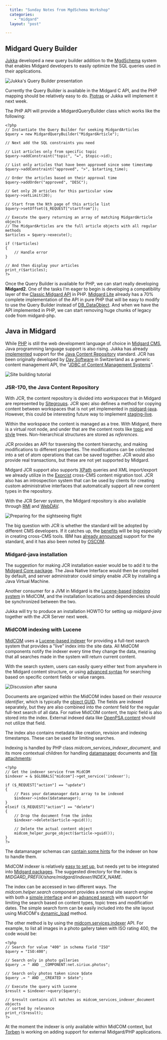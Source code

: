 ```yaml
---
  title: "Sunday Notes from MgdSchema Workshop"
  categories: 
    - "midgard"
  layout: "post"

---
```

## Midgard Query Builder

[Jukka][1] developed a new query builder addition to the [MgdSchema][2] system that enables Midgard developers to easily optimize the SQL queries used in their applications.

![Jukka's Query Builder presentation](https://s3.eu-central-1.amazonaws.com/bergie-iki-fi/MgdSchema_Workshop_Query_Builder.jpg)

Currently the Query Builder is available in the Midgard C API, and the PHP mapping should be relatively easy to do. [Piotras][3] or Jukka will implement it next week.

The PHP API will provide a MidgardQueryBuilder class which works like the following:

	<?php
	// Instantiate the Query Builder for seeking MidgardArticles
	$query = new MidgardQueryBuilder("MidgardArticle");

	// Next add the SQL constraints you need

	// List articles only from specific topic
	$query->addConstraint("topic", "=", $topic->id);

	// List only articles that have been approved since some timestamp
	$query->addConstraint("approved", ">", $starting_time);

	// Order the articles based on their approval time
	$query->addOrder("approved", "DESC");

	// Get only 20 articles for this particular view
	$query->setLimit(20);

	// Start from the Nth page of this article list
	$query->setOffset($_REQUEST["startfrom"]);

	// Execute the query returning an array of matching MidgardArticle objects
	// The MidgardArticles are the full article objects with all regular methods
	$articles = $query->execute();

	if (!$articles)
	{
		// Handle error
	}

	// And then display your articles
	print_r($articles);
	?>

Once the Query Builder is available for PHP, we can start really developing __Midgard2__. One of the tasks I'm eager to begin is developing a compatibility layer of the [Classic Midgard API][4] in PHP. [Midgard Lite][5] already has a 70% complete implementation of the API in pure PHP that will be easy to modify to use the Query Builder instead of [DB_DataObject][6]. And when we have the API implemented in PHP, we can start removing huge chunks of legacy code from midgard-php.

## Java in Midgard

While [PHP][7] is still the web development language of choice in [Midgard CMS][8], Java programming language support is also rising. Jukka has already [implemented][9] support for the [Java Content Repository][10] standard. JCR has been originally developed by [Day Software][11] in Switzerland as a generic content management API, the "[JDBC of Content Management Systems][12]".

![Site building tutorial](https://s3.eu-central-1.amazonaws.com/bergie-iki-fi/MgdSchema_Workshop_Sitebuilders.jpg)

### JSR-170, the Java Content Repository

With JCR, the content repository is divided into _workspaces_ that in Midgard are represented by [Sitegroups][13]. JCR spec also defines a method for copying content between workspaces that is not yet implemented in [midgard-java][14]. However, this could be interesting future way to implement [staging-live][15].

Within the workspace the content is managed as a tree. With Midgard, there is a virtual root node, and under that are the content roots like [topic][16] and [style][17] trees. Non-hierarchical structures are stored as _references_.

JCR provides an API for traversing the content hierarchy, and making modifications to different properties. The modifications can be collected into a set of atom operations that can be saved together. JCR would also provide real transactions, but these are not yet supported by Midgard.

Midgard JCR support also supports [XPath][18] queries and XML import/export we already utilize in the [Exorcist][19] cross-CMS content migration tool. JCR also has an introspection system that can be used by clients for creating custom administrative interfaces that automatically support all new content types in the repository.

With the JCR Server system, the Midgard repository is also available through [RMI][20] and [WebDAV][21].

![Preparing for the sightseeing flight](https://s3.eu-central-1.amazonaws.com/bergie-iki-fi/MgdSchema_Workshop_Sightseeing_Flight.jpg)

The big question with JCR is whether the standard will be adopted by different CMS developers. If it catches up, the [benefits][22] will be big especially in creating cross-CMS tools. IBM has [already announced][23] support for the standard, and it has also been noted by [OSCOM][24].

### Midgard-java installation

The suggestion for making JCR installation easier would be to add it to the [Midgard Core package][25]. The Java Native Interface would then be compiled by default, and server administrator could simply enable JCR by installing a Java Virtual Machine.

Another consumer for a JVM in Midgard is the [Lucene-based][26] [indexing system][27] in MidCOM, and the installation locations and dependencies should be synchronized between the two.

Jukka will try to produce an installation HOWTO for setting up _midgard-java_ together with the JCR Server next week.

### MidCOM indexing with Lucene

[MidCOM][28] uses a [Lucene-based indexer][29] for providing a full-text search system that provides a "live" index into the site data. All MidCOM components notify the indexer every time they change the data, meaning that all searches made in the system will return current content.

With the search system, users can easily query either text from anywhere in the Midgard content structure, or using [advanced syntax][30] for searching based on specific content fields or value ranges.

![Discussion after sauna](https://s3.eu-central-1.amazonaws.com/bergie-iki-fi/MgdSchema_Workshop_After_Sauna.jpg)

Documents are organized within the MidCOM index based on their _resource identifier_, which is typically the [object GUID][31]. The fields are indexed separately, but they are also combined into the _content_ field for the regular full-text search of all data. For native MidCOM content, the _topic_ field is also stored into the index. External indexed data like [OpenPSA content][32] should not utilize that field.

The index also contains metadata like creation, revision and indexing timestamps. These can be used for limiting searches.

Indexing is handled by PHP class _midcom\_services\_indexer\_document_, and its more contextual children for handling [datamanager][33] documents and [file attachments][34]:

	<?php
	// Get the indexer service from MidCOM
	$indexer = & $GLOBALS["midcom"]->get_service('indexer');

	if ($_REQUEST["action"] == "update")
	{
		// Pass your datamanager data array to be indexed
		$indexer->index($datamanager);
	}
	elseif ($_REQUEST["action"] == "delete")
	{
		// Drop the document from the index
		$indexer->delete($article->guid());

		// Delete the actual content object
		midcom_helper_purge_object($article->guid());
	}
	?>

The datamanager schemas can [contain some hints][35] for the indexer on how to handle them.

MidCOM indexer is relatively [easy to set up][36], but needs yet to be integrated into [Midgard packages][37]. The suggested directory for the index is _$MIDGARD\_PREFIX/share/midgard/indexer/$INDEX\_NAME_.

The index can be accessed in two different ways. The _midcom.helper.search_ component provides a normal site search engine with both a [simple interface][38] and an [advanced search][39] with support for limiting the search based on content types, topic trees and modification dates. The simple search form can be easily included into the site layout using MidCOM's [dynamic_load][40] method.

The other method is by using the [midcom.services.indexer][41] API. For example, to list all images in a photo gallery taken with ISO rating 400, the code would be:

	<?php
	// Search for value "400" in schema field "ISO"
	$query = "ISO:400";

	// Search only in photo galleries
	$query .= " AND __COMPONENT:net.siriux.photos";

	// Search only photos taken since $date
	$query .= " AND __CREATED > $date";

	// Execute the query with Lucene
	$result = $indexer->query($query);

	// $result contains all matches as midcom_services_indexer_document objects
	// sorted by relevance
	print_r($result);
	?>

At the moment the indexer is only available within MidCOM context, but [Torben][42] is working on adding support for external Midgard/PHP applications.

[1]: http://snip.yukatan.fi/space/start
[2]: http://www.midgard-project.org/midcom-permalink-43cfefd2ab4ce5fe95dbfc1741e304ef
[3]: http://www.nemein.com/people/piotras/
[4]: http://www.midgard-project.org/midcom-permalink-fb9a9fca8e8c29b35a875feb73cb96c0
[5]: http://midgardlite.tigris.org/source/browse/midgardlite/src/
[6]: http://pear.php.net/package/DB_DataObject
[7]: http://www.php.net/
[8]: http://www.midgard-project.org/cms/
[9]: http://snip.yukatan.fi/space/start/2005-03-23/1#Midgard-JCR_demo_browser
[10]: http://www.jcp.org/en/jsr/detail?id=170
[11]: http://www.day.com/en.html
[12]: http://snip.yukatan.fi/space/start/2005-02-04/1#The_JDBC_of_Content_Management_Systems
[13]: http://www.midgard-project.org/midcom-permalink-f624e440f76a466d5870374bca8e1449
[14]: http://midgard.tigris.org/source/browse/midgard/src/apis/java/
[15]: http://www.ngogeeks.com/node/136
[16]: http://www.midgard-project.org/midcom-permalink-f47e4764bfcd5f897bd6af53ea51a75f
[17]: http://www.midgard-project.org/midcom-permalink-2732f47bbdf5a868fd7811d696886149
[18]: http://www.w3schools.com/xpath/xpath_intro.asp
[19]: http://snip.yukatan.fi/space/start/2005-02-21/1#CMS_migration_with_the_Exorcist
[20]: http://jcr.yukatan.fi/rmi/
[21]: http://mail-archives.eu.apache.org/mod_mbox/incubator-jackrabbit-dev/200410.mbox/%3ceb7e219041026064862d367b8@mail.gmail.com%3e
[22]: http://snip.yukatan.fi/space/start/2005-02-04/2#Benefits_of_a_JCR_adapter
[23]: http://snip.yukatan.fi/space/start/2005-02-23/1#IBM_planning_to_adopt_JCR
[24]: http://www.oscom.org/standards/
[25]: http://www.midgard-project.org/midcom-permalink-c477cb2263057e6c32fef6c364b21a1f
[26]: http://lucene.apache.org/java/docs/index.html
[27]: http://bergie.iki.fi/midcom-permalink-fcd64afd3d4a119759535c28bbef364c
[28]: http://www.midgard-project.org/midcom-permalink-85e86ba5433b5566da29fe9b32e2a425
[29]: http://www.nathan-syntronics.de/midcom-permalink-68666d1ae755a05479a50b83ae89aef4
[30]: http://lucene.apache.org/java/docs/queryparsersyntax.html
[31]: http://www.midgard-project.org/midcom-permalink-ad4daed9d56f1ca0049b7ce116efc197
[32]: http://www.openpsa.org/
[33]: http://www.midgard-project.org/midcom-permalink-7cd14d19bbf0b9c8d31e6aceb0992eb9
[34]: http://www.midgard-project.org/midcom-permalink-18279cef4fb7583bc942c0e3c2067c07
[35]: http://www.nehmer.net/~torben/midcom-docs/midcom.services/midcom_services_indexer_document_datamanager.html
[36]: http://bergie.iki.fi/midcom-permalink-656cda78fb6086ecad96e6d2f86bcb49
[37]: http://www.midgard-project.org/midcom-permalink-759af20dabbe737403d65e822a30f2bd
[38]: http://www.midgard-project.org/search/
[39]: http://www.midgard-project.org/search/advanced.html
[40]: http://www.slideml.org/files/slidesets/499/slide_24.html
[41]: http://www.nehmer.net/~torben/midcom-docs/midcom.services/midcom_services_indexer.html#query
[42]: http://www.nathan-syntronics.de/midcom-permalink-452393c0de662104d98a9608d28c7ed0
